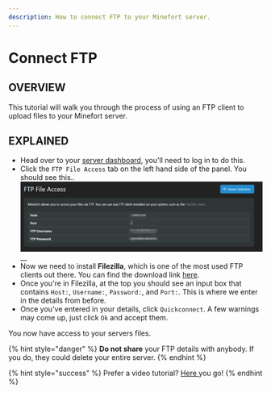 ```yaml
---
description: How to connect FTP to your Minefort server.
---
```


# Connect FTP

## OVERVIEW

This tutorial will walk you through the process of using an FTP client to upload files to your Minefort server.

## EXPLAINED

* Head over to your [server dashboard](https://minefort.com), you'll need to log in to do this.
* Click the  `FTP File Access` tab on the left hand side of the panel. You should see this._._![](../.gitbook/assets/ftp.png)\_\_
* Now we need to install **Filezilla**, which is one of the most used FTP clients out there. You can find the download link [here](https://filezilla-project.org/download.php?platform=win64).
* Once you're in Filezilla, at the top you should see an input box that contains `Host:`, `Username:`, `Password:`, and `Port:`. This is where we enter in the details from before. 
* Once you've entered in your details, click `Quickconnect`. A few warnings may come up, just click `Ok` and accept them.

You now have access to your servers files.

{% hint style="danger" %}
**Do not share** your FTP details with anybody. If you do, they could delete your entire server.
{% endhint %}

{% hint style="success" %}
Prefer a video tutorial? [Here ](https://www.youtube.com/watch?v=g57-J2grjTo)you go!
{% endhint %}

